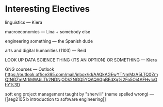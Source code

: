 # Interesting Electives

linguistics &mdash; Kiera

macroeconomics &mdash; Lina + somebody else

engineering something &mdash; the Spanish dude

arts and digital humanities (1100) &mdash; Reid

LOOK UP DATA SCIENCE THING (ITS AN OPTION) OR SOMETHING &mdash; Kiera

GNG courses &mdash; Outlook <https://outlook.office365.com/mail/inbox/id/AAQkAGEwYTNmMzA5LTQ0ZmQtNGZmMi1iMWJiLTk2NDNjODk2NGQ5YQAQAGpBEdXg%2Fo5Oi4AFHvIcGhY%3D>

soft eng project management taught by "shervill" (name spelled wrong) &mdash; [[seg2105 b introduction to software engineering]]
